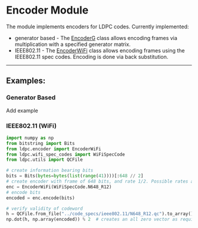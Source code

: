 # Encoder Module
The module implements encoders for LDPC codes. Currently implemented:
   - generator based - The [EncoderG](generator_based_encoder.py) class allows encoding frames via multiplication with a
specified generator matrix.
   - IEEE802.11 - The [EncoderWiFi](ieee802_11_encoder.py) class allows encoding frames using the IEEE802.11 spec codes.
Encoding is done via back substitution.

------
## Examples:
### Generator Based 

Add example

### IEEE802.11 (WiFi)

```python
import numpy as np
from bitstring import Bits
from ldpc.encoder import EncoderWiFi
from ldpc.wifi_spec_codes import WiFiSpecCode
from ldpc.utils import QCFile

# create information bearing bits
bits = Bits(bytes=bytes(list(range(41))))[:648 // 2]
# create encoder with frame of 648 bits, and rate 1/2. Possible rates and frame sizes are per the ieee802.11n spec.
enc = EncoderWiFi(WiFiSpecCode.N648_R12)
# encode bits
encoded = enc.encode(bits)

# verify validity of codeword
h = QCFile.from_file("../code_specs/ieee802.11/N648_R12.qc").to_array()
np.dot(h, np.array(encoded)) % 2  # creates an all zero vector as required.
```
